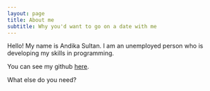 ```yaml
---
layout: page
title: About me
subtitle: Why you'd want to go on a date with me
---
```


Hello! My name is Andika Sultan. I am an unemployed person who is developing my skills in programming.  

You can see my github [here](https://github.com/rafusr).  

What else do you need?

